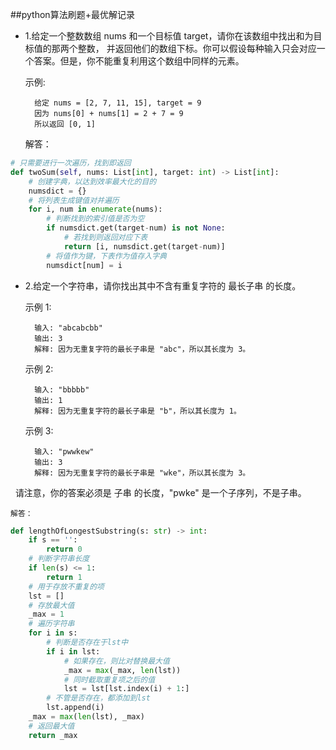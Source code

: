 ##python算法刷题+最优解记录
- 1.给定一个整数数组 nums 和一个目标值 target，请你在该数组中找出和为目标值的那两个整数，
并返回他们的数组下标。你可以假设每种输入只会对应一个答案。但是，你不能重复利用这个数组中同样的元素。

    示例:
    
        给定 nums = [2, 7, 11, 15], target = 9
        因为 nums[0] + nums[1] = 2 + 7 = 9
        所以返回 [0, 1]

    解答：
```python
# 只需要进行一次遍历，找到即返回
def twoSum(self, nums: List[int], target: int) -> List[int]:
    # 创建字典，以达到效率最大化的目的
    numsdict = {}
    # 将列表生成键值对并遍历
    for i, num in enumerate(nums):
        # 判断找到的索引值是否为空
        if numsdict.get(target-num) is not None:
            # 若找到则返回对应下表
            return [i, numsdict.get(target-num)]
        # 将值作为键，下表作为值存入字典
        numsdict[num] = i
```

- 2.给定一个字符串，请你找出其中不含有重复字符的 最长子串 的长度。

    示例 1:

        输入: "abcabcbb"
        输出: 3 
        解释: 因为无重复字符的最长子串是 "abc"，所以其长度为 3。
    示例 2:

        输入: "bbbbb"
        输出: 1
        解释: 因为无重复字符的最长子串是 "b"，所以其长度为 1。
    示例 3:

        输入: "pwwkew"
        输出: 3
        解释: 因为无重复字符的最长子串是 "wke"，所以其长度为 3。
        
     请注意，你的答案必须是 子串 的长度，"pwke" 是一个子序列，不是子串。


    解答：
```python
def lengthOfLongestSubstring(s: str) -> int:
    if s == '':
        return 0
    # 判断字符串长度
    if len(s) <= 1:
        return 1
    # 用于存放不重复的项
    lst = []
    # 存放最大值
    _max = 1
    # 遍历字符串
    for i in s:
        # 判断是否存在于lst中
        if i in lst:
            # 如果存在，则比对替换最大值
            _max = max(_max, len(lst))
            # 同时截取重复项之后的值
            lst = lst[lst.index(i) + 1:]
        # 不管是否存在，都添加到lst
        lst.append(i)
    _max = max(len(lst), _max)
    # 返回最大值
    return _max
```

